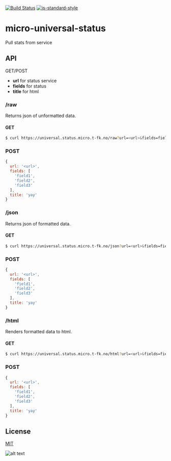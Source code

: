 [![Build Status](https://travis-ci.org/telemark/micro-universal-status.svg?branch=master)](https://travis-ci.org/telemark/micro-universal-status)
[![js-standard-style](https://img.shields.io/badge/code%20style-standard-brightgreen.svg?style=flat)](https://github.com/feross/standard)

# micro-universal-status

Pull stats from service

## API

GET/POST 
- **url** for status service
- **fields** for status
- **title** for html

### **/raw**

Returns json of unformatted data.

#### GET

```bash
$ curl https://universal.status.micro.t-fk.no/raw?url=<url>&fields=field1|field2|field3&title=yay
```

### POST

```JavaScript
{
  url: '<url>',
  fields: [
    'field1',
    'field2',
    'field3'
  ],
  title: 'yay'
}
```


### **/json**

Returns json of formatted data.

#### GET

```bash
$ curl https://universal.status.micro.t-fk.no/json?url=<url>&fields=field1|field2|field3&title=yay
```

### POST

```JavaScript
{
  url: '<url>',
  fields: [
    'field1',
    'field2',
    'field3'
  ],
  title: 'yay'
}
```

### **/html**

Renders formatted data to html. 

#### GET

```bash
$ curl https://universal.status.micro.t-fk.no/html?url=<url>&fields=field1|field2|field3&title=yay
```

### POST

```JavaScript
{
  url: '<url>',
  fields: [
    'field1',
    'field2',
    'field3'
  ],
  title: 'yay'
}
```

## License

[MIT](LICENSE)

![alt text](https://robots.kebabstudios.party/micro-universal-status.png "Robohash image of micro-universal-status")
